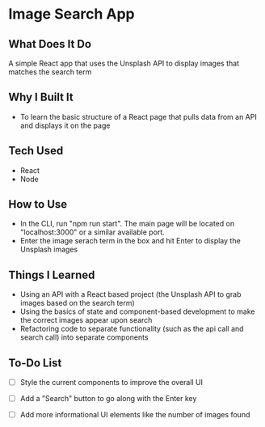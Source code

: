# Image Search App

## What Does It Do
A simple React app that uses the Unsplash API to display images that matches the search term

## Why I Built It
* To learn the basic structure of a React page that pulls data from an API and displays it on the page

## Tech Used
* React
* Node

## How to Use
* In the CLI, run "npm run start". The main page will be located on "localhost:3000" or a similar available port.
* Enter the image serach term in the box and hit Enter to display the Unsplash images

## Things I Learned
* Using an API with a React based project (the Unsplash API to grab images based on the search term)
* Using the basics of state and component-based development to make the correct images appear upon search
* Refactoring code to separate functionality (such as the api call and search call) into separate components

## To-Do List
- [ ] Style the current components to improve the overall UI
- [ ] Add a "Search" button to go along with the Enter key
- [ ] Add more informational UI elements like the number of images found



